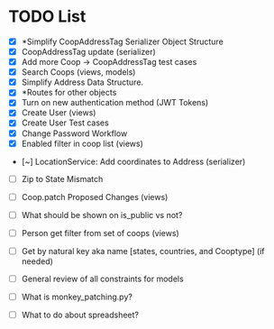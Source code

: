 # TODO List
- [x] *Simplify CoopAddressTag Serializer Object Structure
- [x] CoopAddressTag update (serializer)
- [x] Add more Coop -> CoopAddressTag test cases
- [x] Search Coops (views, models)
- [x] Simplify Address Data Structure.
- [x] *Routes for other objects
- [x] Turn on new authentication method (JWT Tokens)
- [x] Create User (views)
- [x] Create User Test cases
- [x] Change Password Workflow
- [x] Enabled filter in coop list (views)

- [~] LocationService: Add coordinates to Address (serializer)
- [ ] Zip to State Mismatch

- [ ] Coop.patch Proposed Changes (views)

- [ ] What should be shown on is_public vs not?
- [ ] Person get filter from set of coops (views)
- [ ] Get by natural key aka name [states, countries, and Cooptype] (if needed)
- [ ] General review of all constraints for models
- [ ] What is monkey_patching.py?
- [ ] What to do about spreadsheet?
